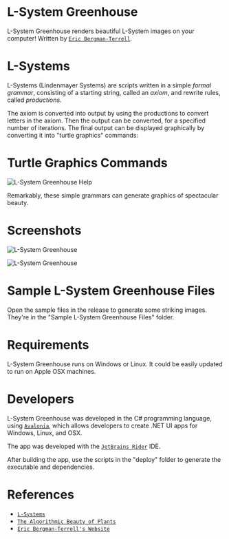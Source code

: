 ﻿# L-System Greenhouse

L-System Greenhouse renders beautiful L-System images on your computer! Written by 
[`Eric Bergman-Terrell`](https://EricBT.com).

# L-Systems

L-Systems (Lindenmayer Systems) are scripts written in a simple *formal grammar*, consisting of a starting string,
called an *axiom*, and rewrite rules, called *productions*.

The axiom is converted into output by using the productions to convert letters in the axiom. Then the output can be
converted, for a specified number of iterations. The final output can be displayed graphically by converting it into
"turtle graphics" commands:

# Turtle Graphics Commands

![L-System Greenhouse Help](https://www.ericbt.com/uploaded_images/L-System%20Greenhouse%20Help.png "L-System Greenhouse Help")

Remarkably, these simple grammars can generate graphics of spectacular beauty.

# Screenshots

![L-System Greenhouse](https://www.ericbt.com/uploaded_images/L-System%20Greenhouse.png "Cherry Blossoms")

![L-System Greenhouse](https://www.ericbt.com/uploaded_images/L-System%20Greenhouse%202.png "Eric's Twig")

# Sample L-System Greenhouse Files

Open the sample files in the release to generate some striking images. They're in the "Sample L-System Greenhouse Files" folder.

# Requirements

L-System Greenhouse runs on Windows or Linux. It could be easily updated to run on Apple OSX machines.

# Developers

L-System Greenhouse was developed in the C# programming language, using [`Avalonia`](https://avaloniaui.net/platforms), which allows developers to create .NET UI apps for Windows, Linux, and OSX. 

The app was developed with the [`JetBrains Rider`](https://www.jetbrains.com/rider/) IDE.

After building the app, use the scripts in the "deploy" folder to generate the executable and dependencies.

# References

* [`L-Systems`](https://en.wikipedia.org/wiki/L-system)
* [`The Algorithmic Beauty of Plants`](https://archive.org/details/the-algorithmic-beauty-of-plants)
* [`Eric Bergman-Terrell's Website`](https://EricBT.com)
